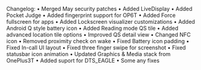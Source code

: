 Changelog:
• Merged May security patches
• Added LiveDisplay
• Added Pocket Judge
• Added fingerprint support for OP6T
• Added Force fullscreen for apps
• Added Lockscreen visualizer customizations
• Added Android Q style battery icon
• Added Reading mode QS tile
• Added advanced location tile options
• Improved QS detail view
• Changed NFC icon
• Removed proximity check on wake
• Fixed Battery icon padding
• Fixed In-call UI layout
• Fixed three finger swipe for screenshot
• Fixed statusbar icon animation
• Updated Graphics & Media stack from OnePlus3T 
• Added suport for DTS_EAGLE
• Some any fixes 
